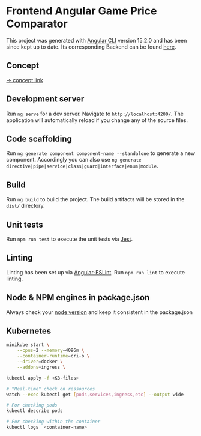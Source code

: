 # Frontend Angular Game Price Comparator

This project was generated with [Angular CLI](https://github.com/angular/angular-cli) version 15.2.0 and has been since kept up to date.
Its corresponding Backend can be found [here](https://github.com/kirdreamer/GamePriceComparator).

## Concept

[→ concept link](./docs/concept.md)

## Development server

Run `ng serve` for a dev server. Navigate to `http://localhost:4200/`. The application will automatically reload if you change any of the source files.

## Code scaffolding

Run `ng generate component component-name --standalone` to generate a new component. Accordingly you can also use `ng generate directive|pipe|service|class|guard|interface|enum|module`.

## Build

Run `ng build` to build the project. The build artifacts will be stored in the `dist/` directory.

## Unit tests

Run `npm run test` to execute the unit tests via [Jest](https://github.com/jestjs/jest).

## Linting

Linting has been set up via [Angular-ESLint](https://github.com/angular-eslint/angular-eslint).
Run `npm run lint` to execute linting.

## Node & NPM engines in package.json
Always check your [node version](https://nodejs.org/en/about/previous-releases) and keep it consistent in the package.json

## Kubernetes

```bash
minikube start \
    --cpus=2 --memory=4096m \
    --container-runtime=cri-o \
    --driver=docker \
    --addons=ingress \

kubectl apply -f <K8-files>

# "Real-time" check on ressources
watch --exec kubectl get [pods,services,ingress,etc] --output wide

# For checking pods
kubectl describe pods

# For checking within the container
kubectl logs  <container-name>
```
